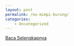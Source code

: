 ```yaml
---
layout: post
permalink: /no-mimpi-burung/
categories:
    - Uncategorized
---
```


[Baca Selengkapnya](/01)